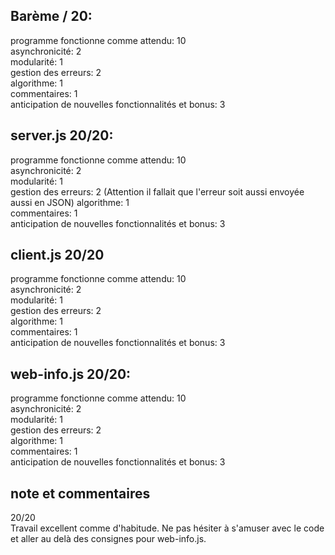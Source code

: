 ## Barème / 20:

programme fonctionne comme attendu: 10  
asynchronicité: 2  
modularité: 1  
gestion des erreurs: 2  
algorithme: 1  
commentaires: 1  
anticipation de nouvelles fonctionnalités et bonus: 3

## server.js 20/20:

programme fonctionne comme attendu: 10  
asynchronicité: 2  
modularité: 1  
gestion des erreurs: 2 (Attention il fallait que l'erreur soit aussi envoyée aussi en JSON)
algorithme: 1  
commentaires: 1  
anticipation de nouvelles fonctionnalités et bonus: 3

## client.js 20/20

programme fonctionne comme attendu: 10  
asynchronicité: 2  
modularité: 1  
gestion des erreurs: 2  
algorithme: 1  
commentaires: 1  
anticipation de nouvelles fonctionnalités et bonus: 3

## web-info.js 20/20:

programme fonctionne comme attendu: 10  
asynchronicité: 2  
modularité: 1  
gestion des erreurs: 2  
algorithme: 1  
commentaires: 1  
anticipation de nouvelles fonctionnalités et bonus: 3

## note et commentaires

20/20  
Travail excellent comme d'habitude.
Ne pas hésiter à s'amuser avec le code et aller au delà des consignes pour web-info.js.
